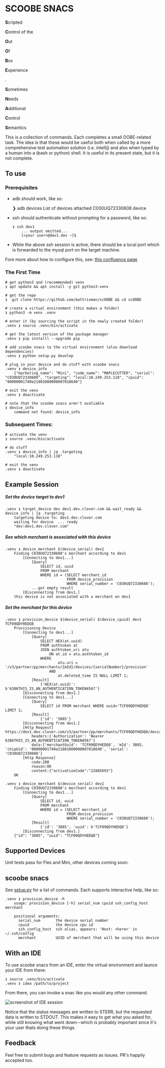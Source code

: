 # SCOOBE SNACS

**S**cripted

**C**ontrol of the

**O**ut

**O**f

**B**ox

**E**xperience

.

**S**ometimes

**N**eeds

**A**dditional

**C**ontrol

**S**emantics

This is a collection of commands.  Each completes a small OOBE-related task.  The idea is that these would be useful both when called by a more comprehensive test automation solution (i.e. intellij) and also when typed by a human into a (bash or python) shell.  It is useful in its present state, but it is not complete.

## To use

### Prerequisites


- adb should work, like so:

     ❯ adb devices
         List of devices attached
         C030UQ72330608  device

- ssh should authenticate without prompting for a password, like so:

      ❯ ssh dev1
          ... output omitted...
          [<your user>@dev1.dev ~]$

- While the above ssh session is active, there should be a local port which is forwarded to the mysql port on the target machine.

Fore more about how to configure this, see: [this confluence page](https://confluence.dev.clover.com/pages/viewpage.action?pageId=20711161)

### The First Time

    # get python3 and (recommended) venv
    ❯ apt update && apt install -y git python3-venv

    # get the repo
    ❯  git clone https://github.com/mattrixman/scOOBE && cd scOOBE

    # create a virtual environment (this makes a folder)
    ❯ python3 -m venv .venv

    # enter it (by sourcing the script in the newly created folder)
    .venv ❯ source .venv/bin/activate

    # get the latest version of the package manager
    .venv ❯ pip installl --upgrade pip

    # add scoobe snacs to the virtual environment (also download dependencies)
    .venv ❯ python setup.py develop

    # plug in your device and do stuff with scoobe snacs
    .venv ❯ device_info
        {"marketing_name": "Mini", "code_name": "MAPLECUTTER", "serial": "C030UQ72330608", "targeting": "local:10.249.253.118", "cpuid": "00000001740e21801000000007018640"}

    # exit the venv
    .venv ❯ deactivate

    # note that the scoobe snacs aren't avaliable
    ❯ device_info
        command not found: device_info

### Subsequent Times:

    # activate the venv
    ❯ source .venv/bin/activate

    # do stuff
    .venv ❯ device_info | jq .targeting
        "local:10.249.253.118"

    # exit the venv
    .venv ❯ deactivate

## Example Session

##### Set the device target to dev1

    .venv ❯ target_device dev dev1.dev.clover.com && wait_ready && device_info | jq .targeting
        targeting device to: dev1.dev.clover.com
        waiting for device  ... ready
        "dev:dev1.dev.clover.com"

##### See which merchant is associated with this device

    .venv ❯ device_merchant $(device_serial) dev1
        Finding C030UQ72330608's merchant according to dev1
            [Connecting to dev1...]
                [Query]
                    SELECT id, uuid
                    FROM merchant
                    WHERE id = (SELECT merchant_id
                                FROM device_provision
                                WHERE serial_number = 'C030UQ72330608');
                ...got empty result
            [Disconnecting from dev1.]
        this device is not associated with a merchant on dev1

##### Set the merchant for this device

    .venv ❯ provision_device $(device_serial) $(device_cpuid) dev1 TCF09QDYHEDQ8
        Provisioning Device
            [Connecting to dev1...]
                [Query]
                    SELECT HEX(at.uuid)
                    FROM authtoken at
                    JOIN authtoken_uri atu
                        ON at.id = atu.authtoken_id
                    WHERE
                            atu.uri = '/v3/partner/pp/merchants/{mId}/devices/{serialNumber}/provision'
                        AND
                            at.deleted_time IS NULL LIMIT 1;
                [Result]
                    {'HEX(at.uuid)': b'6386THIS_IS_AN_AUTHENTICATION_TOKEN4567'}
            [Disconnecting from dev1.]
            [Connecting to dev1...]
                [Query]
                    SELECT id FROM merchant WHERE uuid='TCF09QDYHEDQ8' LIMIT 1;
                [Result]
                    {'id': '3085'}
            [Disconnecting from dev1.]
            [Http Request] https://dev1.dev.clover.com/v3/partner/pp/merchants/TCF09QDYHEDQ8/devices/C030UQ72330608/provision
                headers:{'Authorization': 'Bearer 6386THIS_IS_AN_AUTHENTICATION_TOKEN4567'}
                data:{'merchantUuid': 'TCF09QDYHEDQ8', 'mId': 3085, 'chipUid': '00000001740e21801000000007018640', 'serial': 'C030UQ72330608'}
            [Http Response]
                code:200
                reason:OK
                content:{"activationCode":"22885693"}
        OK

    .venv ❯ device_merchant $(device_serial) dev1
        Finding C030UQ72330608's merchant according to dev1
            [Connecting to dev1...]
                [Query]
                    SELECT id, uuid
                    FROM merchant
                    WHERE id = (SELECT merchant_id
                                FROM device_provision
                                WHERE serial_number = 'C030UQ72330608');
                [Result]
                    {'id': '3085', 'uuid': b'TCF09QDYHEDQ8'}
            [Disconnecting from dev1.]
        {"id": "3085", "uuid": "TCF09QDYHEDQ8"}

## Supported Devices

Unit tests pass for Flex and Mini, other devices coming soon.

## scoobe snacs

See [setup.py](setup.py) for a list of commands.  Each supports interactive help, like so:

    .venv ❯ provision_device -h
        usage: provision_device [-h] serial_num cpuid ssh_config_host merchant

        positional arguments:
          serial_num       the device serial number
          cpuid            the device cpu id
          ssh_config_host  ssh alias, appears: 'Host: <here>' in ~/.ssh/config
          merchant         UUID of merchant that will be using this device

## With an IDE

To use scoobe snacs from an IDE, enter the virtual environment and launce your IDE from there:

    ❯ source .venv/bin/activate
    .venv ❯ idea /path/to/project

From there, you can invoke a snac like you would any other command.

![screenshot of IDE session](ide.png)

Notice that the status messages are written to STERR, but the requested data is written to STDOUT.  This makes it easy to get what you asked for, while still knowing what went down--which is probably important since it's your user thats doing these things.

## Feedback

Feel free to submit bugs and feature requests as issues.  PR's happily accepted too.

